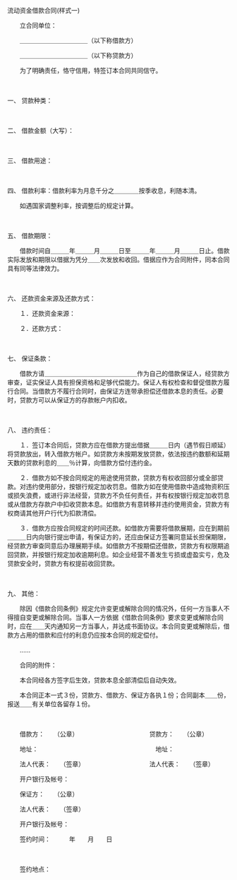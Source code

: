 



流动资金借款合同(样式一)



 

　　立合同单位：

　　＿＿＿＿＿＿＿＿＿＿＿（以下称借款方）

　　＿＿＿＿＿＿＿＿＿＿＿（以下称贷款方）

　　为了明确责任，恪守信用，特签订本合同共同信守。

　　

一、
贷款种类：

　　

二、
借款金额（大写）：

　　

三、
借款用途：

　　

四、
借款利率：借款利率为月息千分之＿＿＿＿按季收息，利随本清。

　　如遇国家调整利率，按调整后的规定计算。

　　

五、
借款期限：

　　借款时间自＿＿＿年＿＿＿月＿＿＿日至＿＿＿年＿＿＿月＿＿＿日止。借款实际发放和期限以借据为凭分＿＿次发放和收回。借据应作为合同附件，同本合同具有同等法律效力。

　　

六、
还款资金来源及还款方式：

　　１．还款资金来源：

　　２．还款方式：

　　

七、
保证条款：

　　借款方请＿＿＿＿＿＿＿＿＿＿＿＿＿＿＿作为自己的借款保证人，经贷款方审查，证实保证人具有担保资格和足够代偿能力。保证人有权检查和督促借款方履行合同。当借款方不履行合同时，由保证方连带承担偿还借款本息的责任。必要时，贷款方可以从保证方的存款帐户内扣收。

　　

八、
违约责任：

　　１．签订本合同后，贷款方应在借款方提出借据＿＿＿日内（遇节假日顺延）将贷款放出，转入借款方帐户。如贷款方未按期发放贷款，依法按违约数额和延期天数的贷款利息的＿＿％计算，向借款方偿付违约金。

　　２．借款方如不按合同规定的用途使用贷款，贷款方有权收回部分或全部贷款。对违约使用部分，按银行规定加收罚息。借款方如在使用借款中造成物资积压或损失浪费，或进行非法经营，贷款方不负任何责任，并有权按银行规定加收罚息或从借款方存款户中扣收贷款本息。如借款方有意转移并违约使用资金，贷款方有权商请其他开户行代为扣款清偿。

　　３．借款方应按合同规定的时间还款。如借款方需要将借款展期，应在到期前＿＿＿日内向银行提出申请，有保证方的，还应由保证方签署同意延长担保期限，经贷款方审查同意后办理展期手续。如借款方不按期偿还借款，贷款方有权限期追回贷款，并按银行规定加收逾期利息。如企业经营不善发生亏损或虚盈实亏，危及贷款安全时，贷款方有权提前收回贷款。

　　

九、
其他：

　　除因《借款合同条例》规定允许变更或解除合同的情况外，任何一方当事人不得擅自变更或解除合同。当事人一方依据《借款合同条例》要求变更或解除合同时，应在＿＿天内通知另一方当事人，并达成书面协议。本合同变更或解除后，借款方占用的借款和应付的利息仍应按本合同的规定偿付。

　　……

　　合同的附件：

　　本合同经各方签字后生效，贷款本息全部清偿后自动失效。

　　本合同正本一式３份，贷款方、借款方、保证方各执１份；合同副本＿＿份，报送＿＿有关单位各留存１份。

　　

　　借款方：　　（公章）　　　　　　　　　　　　贷款方：　　（公章）

　　地址：　　　　　　　　　　　　　　　　　　　地址：

　　法人代表：　　（签章）　　　　　　　　　　　法人代表：　　（签章）

　　开户银行及帐号：

　　保证方：　　（公章）

　　法人代表：　　（签章）

　　开户银行及帐号：　　　　　　　　　　　　　　　　　　　　

　　签约时间：　　　年　　月　　日

　　　　　　　　　　　　　　　　　

　　签约地点：